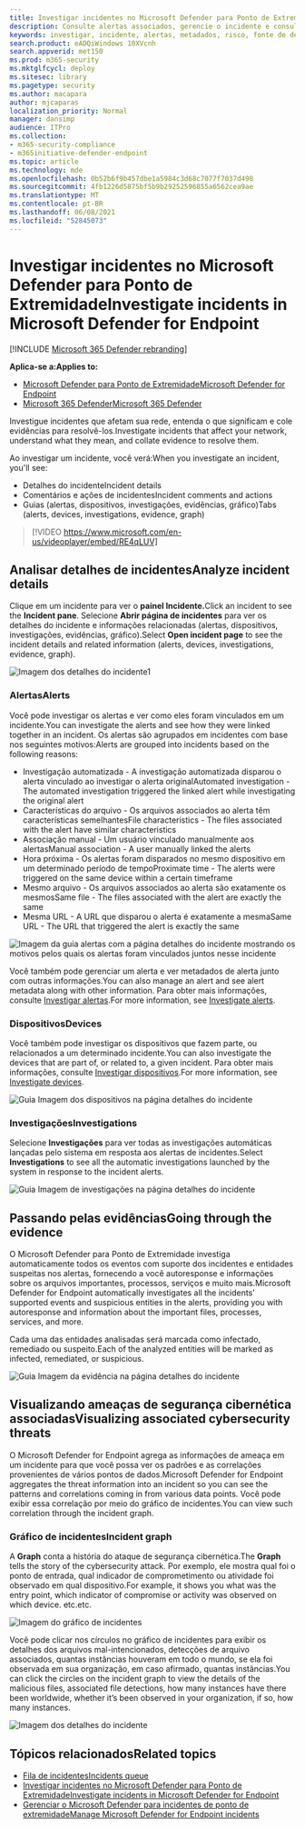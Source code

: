 ```yaml
---
title: Investigar incidentes no Microsoft Defender para Ponto de Extremidade
description: Consulte alertas associados, gerencie o incidente e consulte metadados de alerta para ajudá-lo a investigar um incidente
keywords: investigar, incidente, alertas, metadados, risco, fonte de detecção, dispositivos afetados, padrões, correlação
search.product: eADQiWindows 10XVcnh
search.appverid: met150
ms.prod: m365-security
ms.mktglfcycl: deploy
ms.sitesec: library
ms.pagetype: security
ms.author: macapara
author: mjcaparas
localization_priority: Normal
manager: dansimp
audience: ITPro
ms.collection:
- m365-security-compliance
- m365initiative-defender-endpoint
ms.topic: article
ms.technology: mde
ms.openlocfilehash: 0b52b6f9b457dbe1a5984c3d68c7077f7037d498
ms.sourcegitcommit: 4fb1226d5875bf5b9b29252596855a6562cea9ae
ms.translationtype: MT
ms.contentlocale: pt-BR
ms.lasthandoff: 06/08/2021
ms.locfileid: "52845073"
---
```

# <a name="investigate-incidents-in-microsoft-defender-for-endpoint"></a><span data-ttu-id="a1e84-104">Investigar incidentes no Microsoft Defender para Ponto de Extremidade</span><span class="sxs-lookup"><span data-stu-id="a1e84-104">Investigate incidents in Microsoft Defender for Endpoint</span></span>

[!INCLUDE [Microsoft 365 Defender rebranding](../../includes/microsoft-defender.md)]

<span data-ttu-id="a1e84-105">**Aplica-se a:**</span><span class="sxs-lookup"><span data-stu-id="a1e84-105">**Applies to:**</span></span>
- [<span data-ttu-id="a1e84-106">Microsoft Defender para Ponto de Extremidade</span><span class="sxs-lookup"><span data-stu-id="a1e84-106">Microsoft Defender for Endpoint</span></span>](https://go.microsoft.com/fwlink/p/?linkid=2154037)
- [<span data-ttu-id="a1e84-107">Microsoft 365 Defender</span><span class="sxs-lookup"><span data-stu-id="a1e84-107">Microsoft 365 Defender</span></span>](https://go.microsoft.com/fwlink/?linkid=2118804)


<span data-ttu-id="a1e84-108">Investigue incidentes que afetam sua rede, entenda o que significam e cole evidências para resolvê-los.</span><span class="sxs-lookup"><span data-stu-id="a1e84-108">Investigate incidents that affect your network, understand what they mean, and collate evidence to resolve them.</span></span> 

<span data-ttu-id="a1e84-109">Ao investigar um incidente, você verá:</span><span class="sxs-lookup"><span data-stu-id="a1e84-109">When you investigate an incident, you'll see:</span></span>
- <span data-ttu-id="a1e84-110">Detalhes do incidente</span><span class="sxs-lookup"><span data-stu-id="a1e84-110">Incident details</span></span>
- <span data-ttu-id="a1e84-111">Comentários e ações de incidentes</span><span class="sxs-lookup"><span data-stu-id="a1e84-111">Incident comments and actions</span></span>
- <span data-ttu-id="a1e84-112">Guias (alertas, dispositivos, investigações, evidências, gráfico)</span><span class="sxs-lookup"><span data-stu-id="a1e84-112">Tabs (alerts, devices, investigations, evidence, graph)</span></span>

> [!VIDEO https://www.microsoft.com/en-us/videoplayer/embed/RE4qLUV]


## <a name="analyze-incident-details"></a><span data-ttu-id="a1e84-113">Analisar detalhes de incidentes</span><span class="sxs-lookup"><span data-stu-id="a1e84-113">Analyze incident details</span></span> 
<span data-ttu-id="a1e84-114">Clique em um incidente para ver o **painel Incidente.**</span><span class="sxs-lookup"><span data-stu-id="a1e84-114">Click an incident to see the **Incident pane**.</span></span> <span data-ttu-id="a1e84-115">Selecione **Abrir página de incidentes** para ver os detalhes do incidente e informações relacionadas (alertas, dispositivos, investigações, evidências, gráfico).</span><span class="sxs-lookup"><span data-stu-id="a1e84-115">Select **Open incident page** to see the incident details and related information (alerts, devices, investigations, evidence, graph).</span></span> 

![Imagem dos detalhes do incidente1](images/atp-incident-details.png)

### <a name="alerts"></a><span data-ttu-id="a1e84-117">Alertas</span><span class="sxs-lookup"><span data-stu-id="a1e84-117">Alerts</span></span>
<span data-ttu-id="a1e84-118">Você pode investigar os alertas e ver como eles foram vinculados em um incidente.</span><span class="sxs-lookup"><span data-stu-id="a1e84-118">You can investigate the alerts and see how they were linked together in an incident.</span></span> <span data-ttu-id="a1e84-119">Os alertas são agrupados em incidentes com base nos seguintes motivos:</span><span class="sxs-lookup"><span data-stu-id="a1e84-119">Alerts are grouped into incidents based on the following reasons:</span></span>
- <span data-ttu-id="a1e84-120">Investigação automatizada - A investigação automatizada disparou o alerta vinculado ao investigar o alerta original</span><span class="sxs-lookup"><span data-stu-id="a1e84-120">Automated investigation - The automated investigation triggered the linked alert while investigating the original alert</span></span> 
- <span data-ttu-id="a1e84-121">Características do arquivo - Os arquivos associados ao alerta têm características semelhantes</span><span class="sxs-lookup"><span data-stu-id="a1e84-121">File characteristics - The files associated with the alert have similar characteristics</span></span>
- <span data-ttu-id="a1e84-122">Associação manual - Um usuário vinculado manualmente aos alertas</span><span class="sxs-lookup"><span data-stu-id="a1e84-122">Manual association - A user manually linked the alerts</span></span>
- <span data-ttu-id="a1e84-123">Hora próxima - Os alertas foram disparados no mesmo dispositivo em um determinado período de tempo</span><span class="sxs-lookup"><span data-stu-id="a1e84-123">Proximate time - The alerts were triggered on the same device within a certain timeframe</span></span>
- <span data-ttu-id="a1e84-124">Mesmo arquivo - Os arquivos associados ao alerta são exatamente os mesmos</span><span class="sxs-lookup"><span data-stu-id="a1e84-124">Same file - The files associated with the alert are exactly the same</span></span>
- <span data-ttu-id="a1e84-125">Mesma URL - A URL que disparou o alerta é exatamente a mesma</span><span class="sxs-lookup"><span data-stu-id="a1e84-125">Same URL - The URL that triggered the alert is exactly the same</span></span>

![Imagem da guia alertas com a página detalhes do incidente mostrando os motivos pelos quais os alertas foram vinculados juntos nesse incidente](images/atp-incidents-alerts-reason.png)

<span data-ttu-id="a1e84-127">Você também pode gerenciar um alerta e ver metadados de alerta junto com outras informações.</span><span class="sxs-lookup"><span data-stu-id="a1e84-127">You can also manage an alert and see alert metadata along with other information.</span></span> <span data-ttu-id="a1e84-128">Para obter mais informações, consulte [Investigar alertas](investigate-alerts.md).</span><span class="sxs-lookup"><span data-stu-id="a1e84-128">For more information, see [Investigate alerts](investigate-alerts.md).</span></span> 

### <a name="devices"></a><span data-ttu-id="a1e84-129">Dispositivos</span><span class="sxs-lookup"><span data-stu-id="a1e84-129">Devices</span></span>
<span data-ttu-id="a1e84-130">Você também pode investigar os dispositivos que fazem parte, ou relacionados a um determinado incidente.</span><span class="sxs-lookup"><span data-stu-id="a1e84-130">You can also investigate the devices that are part of, or related to, a given incident.</span></span> <span data-ttu-id="a1e84-131">Para obter mais informações, consulte [Investigar dispositivos](investigate-machines.md).</span><span class="sxs-lookup"><span data-stu-id="a1e84-131">For more information, see [Investigate devices](investigate-machines.md).</span></span>

![Guia Imagem dos dispositivos na página detalhes do incidente](images/atp-incident-device-tab.png)

### <a name="investigations"></a><span data-ttu-id="a1e84-133">Investigações</span><span class="sxs-lookup"><span data-stu-id="a1e84-133">Investigations</span></span>
<span data-ttu-id="a1e84-134">Selecione **Investigações** para ver todas as investigações automáticas lançadas pelo sistema em resposta aos alertas de incidentes.</span><span class="sxs-lookup"><span data-stu-id="a1e84-134">Select **Investigations** to see all the automatic investigations launched by the system in response to the incident alerts.</span></span>

![Guia Imagem de investigações na página detalhes do incidente](images/atp-incident-investigations-tab.png)

## <a name="going-through-the-evidence"></a><span data-ttu-id="a1e84-136">Passando pelas evidências</span><span class="sxs-lookup"><span data-stu-id="a1e84-136">Going through the evidence</span></span>
<span data-ttu-id="a1e84-137">O Microsoft Defender para Ponto de Extremidade investiga automaticamente todos os eventos com suporte dos incidentes e entidades suspeitas nos alertas, fornecendo a você autoresponse e informações sobre os arquivos importantes, processos, serviços e muito mais.</span><span class="sxs-lookup"><span data-stu-id="a1e84-137">Microsoft Defender for Endpoint automatically investigates all the incidents' supported events and suspicious entities in the alerts, providing you with autoresponse and information about the important files, processes, services, and more.</span></span> 

<span data-ttu-id="a1e84-138">Cada uma das entidades analisadas será marcada como infectado, remediado ou suspeito.</span><span class="sxs-lookup"><span data-stu-id="a1e84-138">Each of the analyzed entities will be marked as infected, remediated, or suspicious.</span></span> 

![Guia Imagem da evidência na página detalhes do incidente](images/atp-incident-evidence-tab.png)

## <a name="visualizing-associated-cybersecurity-threats"></a><span data-ttu-id="a1e84-140">Visualizando ameaças de segurança cibernética associadas</span><span class="sxs-lookup"><span data-stu-id="a1e84-140">Visualizing associated cybersecurity threats</span></span> 
<span data-ttu-id="a1e84-141">O Microsoft Defender for Endpoint agrega as informações de ameaça em um incidente para que você possa ver os padrões e as correlações provenientes de vários pontos de dados.</span><span class="sxs-lookup"><span data-stu-id="a1e84-141">Microsoft Defender for Endpoint aggregates the threat information into an incident so you can see the patterns and correlations coming in from various data points.</span></span> <span data-ttu-id="a1e84-142">Você pode exibir essa correlação por meio do gráfico de incidentes.</span><span class="sxs-lookup"><span data-stu-id="a1e84-142">You can view such correlation through the incident graph.</span></span>

### <a name="incident-graph"></a><span data-ttu-id="a1e84-143">Gráfico de incidentes</span><span class="sxs-lookup"><span data-stu-id="a1e84-143">Incident graph</span></span>
<span data-ttu-id="a1e84-144">A **Graph** conta a história do ataque de segurança cibernética.</span><span class="sxs-lookup"><span data-stu-id="a1e84-144">The **Graph** tells the story of the cybersecurity attack.</span></span> <span data-ttu-id="a1e84-145">Por exemplo, ele mostra qual foi o ponto de entrada, qual indicador de comprometimento ou atividade foi observado em qual dispositivo.</span><span class="sxs-lookup"><span data-stu-id="a1e84-145">For example, it shows you what was the entry point, which indicator of compromise or activity was observed on which device.</span></span> <span data-ttu-id="a1e84-146">etc.</span><span class="sxs-lookup"><span data-stu-id="a1e84-146">etc.</span></span>

![Imagem do gráfico de incidentes](images/atp-incident-graph-tab.png)

<span data-ttu-id="a1e84-148">Você pode clicar nos círculos no gráfico de incidentes para exibir os detalhes dos arquivos mal-intencionados, detecções de arquivo associados, quantas instâncias houveram em todo o mundo, se ela foi observada em sua organização, em caso afirmado, quantas instâncias.</span><span class="sxs-lookup"><span data-stu-id="a1e84-148">You can click the circles on the incident graph to view the details of the malicious files, associated file detections, how many instances have there been worldwide, whether it’s been observed in your organization, if so, how many instances.</span></span>

![Imagem dos detalhes do incidente](images/atp-incident-graph-details.png)

## <a name="related-topics"></a><span data-ttu-id="a1e84-150">Tópicos relacionados</span><span class="sxs-lookup"><span data-stu-id="a1e84-150">Related topics</span></span>
- [<span data-ttu-id="a1e84-151">Fila de incidentes</span><span class="sxs-lookup"><span data-stu-id="a1e84-151">Incidents queue</span></span>](/microsoft-365/security/defender-endpoint/view-incidents-queue)
- [<span data-ttu-id="a1e84-152">Investigar incidentes no Microsoft Defender para Ponto de Extremidade</span><span class="sxs-lookup"><span data-stu-id="a1e84-152">Investigate incidents in Microsoft Defender for Endpoint</span></span>](/microsoft-365/security/defender-endpoint/investigate-incidents)
- [<span data-ttu-id="a1e84-153">Gerenciar o Microsoft Defender para incidentes de ponto de extremidade</span><span class="sxs-lookup"><span data-stu-id="a1e84-153">Manage Microsoft Defender for Endpoint incidents</span></span>](/microsoft-365/security/defender-endpoint/manage-incidents)
